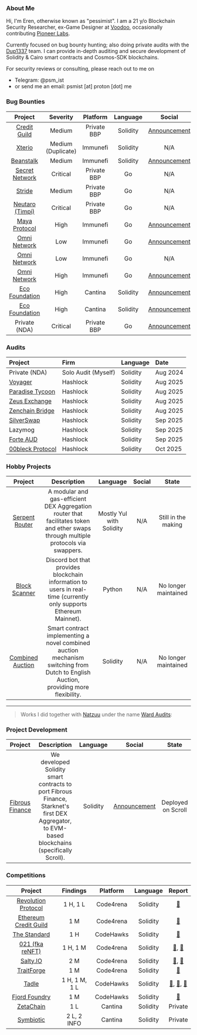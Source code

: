### About Me

Hi, I'm Eren, otherwise known as "pessimist". I am a 21 y/o Blockchain Security Researcher, ex-Game Designer at [Voodoo](http://voodoo.io/), occasionally contributing [Pioneer Labs](https://www.pioneerlabs.dev/).

Currently focused on bug bounty hunting; also doing private audits with the [Dup1337](https://x.com/0xDup1337) team. 
I can provide in-depth auditing and secure development of Solidity & Cairo smart contracts and Cosmos-SDK blockchains.

For security reviews or consulting, please reach out to me on
* Telegram: @psm_ist
* or send me an email: psmist [at] proton [dot] me

### Bug Bounties

| Project | Severity | Platform | Language | Social | Report |
|:--:|:--:|:--:|:--:|:--:|:--:|
| [Credit Guild](https://x.com/CreditGuild) | Medium | Private BBP | Solidity | [Announcement](https://x.com/OneTrueKirk/status/1784300752527413248) |  [📄](https://github.com/WardAudits/portfolio/blob/main/writeups/creditguild-bounty-01.md) |
| [Xterio](https://x.com/xteriogames) | Medium (Duplicate) | Immunefi | Solidity | N/A | Private |
| [Beanstalk](https://x.com/BeanstalkFarms) | Medium | Immunefi | Solidity | [Announcement](https://x.com/WardAudits/status/1851379426732491194) | Private |
| [Secret Network](https://x.com/SecretNetwork) | Critical | Private BBP | Go | N/A | Private |
| [Stride](https://x.com/stride_zone) | Medium | Private BBP | Go | N/A | Private |
| [Neutaro (Timpi)](https://neutaro.com/) | Critical | Private BBP | Go | N/A | Private |
| [Maya Protocol](https://x.com/Maya_Protocol) | High | Immunefi | Go | [Announcement](https://x.com/0xpessimist/status/1893050375097184595) | Private |
| [Omni Network](https://x.com/OmniFDN) | Low | Immunefi | Go | [Announcement](https://x.com/0xpessimist/status/1905346586625876389) | Private |
| [Omni Network](https://x.com/OmniFDN) | Low | Immunefi | Go | N/A | Private |
| [Omni Network](https://x.com/OmniFDN) | High | Immunefi | Go | [Announcement](https://x.com/0xpessimist/status/1915844486292509103) | Private |
| [Eco Foundation](https://x.com/eco) | High | Cantina | Solidity | [Announcement](https://x.com/0xpessimist/status/1946213226812711201) | Private |
| [Eco Foundation](https://x.com/eco) | High | Cantina | Solidity | [Announcement](https://x.com/0xpessimist/status/1946213226812711201) | Private |
| Private (NDA) | Critical | Private BBP | Go | [Announcement](https://x.com/0xpessimist/status/1946219250210787704) | Private (NDA) |

### Audits

| Project | Firm | Language | Date |
|:--------|:-----|:-----|:-----|
| Private (NDA) | Solo Audit (Myself) | Solidity | Aug 2024 |
| [Voyager](https://voyager.cx/) | Hashlock | Solidity | Aug 2025 |
| [Paradise Tycoon](https://paradisetycoon.com/) | Hashlock | Solidity | Aug 2025 |
| [Zeus Exchange](https://zeustrade.io/) | Hashlock | Solidity | Aug 2025 |
| [Zenchain Bridge](https://www.zenchain.io/) | Hashlock | Solidity | Aug 2025 |
| [SilverSwap](https://silverswap.io/) | Hashlock | Solidity | Sep 2025 |
| Lazymog | Hashlock | Solidity | Sep 2025 |
| [Forte AUD](https://www.forteaud.com/) | Hashlock | Solidity | Sep 2025 |
| [00bleck Protocol](https://x.com/00bleckprotocol) | Hashlock | Solidity | Oct 2025 |

### Hobby Projects

| Project | Description | Language | Social | State |
|:--:|:--:|:--:|:--:|:--:|
| [Serpent Router](https://github.com/0xpessimist/serpent) | A modular and gas-efficient DEX Aggregation router that facilitates token and ether swaps through multiple protocols via swappers. | Mostly Yul with Solidity | N/A | Still in the making |
| [Block Scanner](https://github.com/0xpessimist/block-scanner) | Discord bot that provides blockchain information to users in real-time (currently only supports Ethereum Mainnet). | Python | N/A | No longer maintained |
| [Combined Auction](https://github.com/0xpessimist/combined-auction) | Smart contract implementing a novel combined auction mechanism switching from Dutch to English Auction, providing more flexibility. | Solidity | N/A | No longer maintained |

---

> Works I did together with [Natzuu](https://x.com/natzuu9) under the name [Ward Audits](https://x.com/WardAudits):
### Project Development

| Project | Description | Language | Social | State |
|:--:|:--:|:--:|:--:|:--:|
| [Fibrous Finance](https://x.com/FibrousFinance) | We developed Solidity smart contracts to port Fibrous Finance, Starknet's first DEX Aggregator, to EVM-based blockchains (specifically Scroll). | Solidity | [Announcement](https://x.com/FibrousFinance/status/1845482601466732722) | Deployed on Scroll |

### Competitions

| Project | Findings | Platform | Language | Report |
|:--:|:--:|:--:|:--:|:--:|
| [Revolution Protocol](https://x.com/collectivexyz) | 1 H, 1 L | Code4rena | Solidity |  [📄](https://github.com/code-423n4/2023-12-revolutionprotocol-findings/issues/627) |
| [Ethereum Credit Guild](https://x.com/CreditGuild) | 1 M | Code4rena | Solidity |  [📄](https://github.com/code-423n4/2023-12-ethereumcreditguild-findings/issues/1218) |
| [The Standard](https://x.com/thestandard_io) | 1 H | CodeHawks | Solidity |  [📄](https://codehawks.cyfrin.io/c/2023-12-the-standard/s/1421/) |
| [021 (fka reNFT)](https://x.com/zero_to_one_gg) | 1 H, 1 M | Code4rena | Solidity |  [📄](https://github.com/code-423n4/2024-01-renft-findings/issues/482), [📄](https://github.com/code-423n4/2024-01-renft-findings/issues/450)  |
| [Salty.IO](https://x.com/salty_io) | 2 M | Code4rena | Solidity |  [📄](https://github.com/code-423n4/2024-01-salty-findings/issues/607), [📄](https://github.com/code-423n4/2024-01-salty-findings/issues/607)  |
| [TraitForge](https://x.com/TraitForge) | 1 M | Code4rena | Solidity |  [📄](https://github.com/code-423n4/2024-07-traitforge-findings/issues/212) |
| [Tadle](https://x.com/tadle_com) | 1 H, 1 M, 1 L | CodeHawks | Solidity |  [📄](https://codehawks.cyfrin.io/c/2024-08-tadle/s/1350), [📄](https://codehawks.cyfrin.io/c/2024-08-tadle/s/1157), [📄](https://codehawks.cyfrin.io/c/2024-08-tadle/s/1365)  |
| [Fjord Foundry](https://x.com/FjordFoundry) | 1 M | CodeHawks | Solidity |  [📄](https://codehawks.cyfrin.io/c/2024-08-fjord/s/654/)  |
| [ZetaChain](https://x.com/zetablockchain) | 1 L | Cantina | Solidity | Private |
| [Symbiotic](https://x.com/symbioticfi) | 2 L, 2 INFO | Cantina | Solidity | Private |

